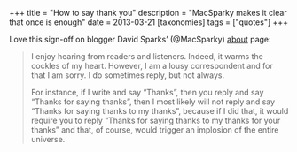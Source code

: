 +++
title = "How to say thank you"
description = "MacSparky makes it clear that once is enough"
date = 2013-03-21
[taxonomies]
tags = ["quotes"]
+++

Love this sign-off on blogger David Sparks’ (@MacSparky) [about](http://j.mp/11ma89z) page:

> I enjoy hearing from readers and listeners. Indeed, it warms the cockles of my heart. However, I am a lousy correspondent and for that I am sorry. I do sometimes reply, but not always.
> 
> For instance, if I write and say “Thanks”, then you reply and say “Thanks for saying thanks”, then I most likely will not reply and say “Thanks for saying thanks to my thanks”, because if I did that, it would require you to reply “Thanks for saying thanks to my thanks for your thanks” and that, of course, would trigger an implosion of the entire universe.